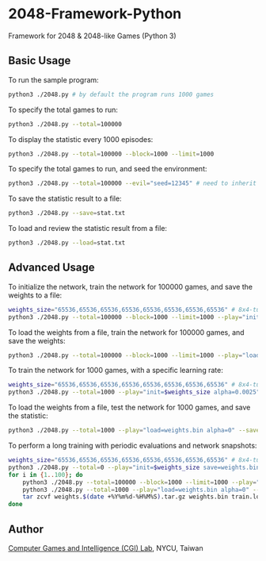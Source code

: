 # 2048-Framework-Python

Framework for 2048 & 2048-like Games (Python 3)

## Basic Usage

To run the sample program:
```bash
python3 ./2048.py # by default the program runs 1000 games
```

To specify the total games to run:
```bash
python3 ./2048.py --total=100000
```

To display the statistic every 1000 episodes:
```bash
python3 ./2048.py --total=100000 --block=1000 --limit=1000
```

To specify the total games to run, and seed the environment:
```bash
python3 ./2048.py --total=100000 --evil="seed=12345" # need to inherit from random_agent
```

To save the statistic result to a file:
```bash
python3 ./2048.py --save=stat.txt
```

To load and review the statistic result from a file:
```bash
python3 ./2048.py --load=stat.txt
```

## Advanced Usage

To initialize the network, train the network for 100000 games, and save the weights to a file:
```bash
weights_size="65536,65536,65536,65536,65536,65536,65536,65536" # 8x4-tuple
python3 ./2048.py --total=100000 --block=1000 --limit=1000 --play="init=$weights_size save=weights.bin" # need to inherit from weight_agent
```

To load the weights from a file, train the network for 100000 games, and save the weights:
```bash
python3 ./2048.py --total=100000 --block=1000 --limit=1000 --play="load=weights.bin save=weights.bin" # need to inherit from weight_agent
```

To train the network for 1000 games, with a specific learning rate:
```bash
weights_size="65536,65536,65536,65536,65536,65536,65536,65536" # 8x4-tuple
python3 ./2048.py --total=1000 --play="init=$weights_size alpha=0.0025" # need to inherit from weight_agent
```

To load the weights from a file, test the network for 1000 games, and save the statistic:
```bash
python3 ./2048.py --total=1000 --play="load=weights.bin alpha=0" --save="stat.txt" # need to inherit from weight_agent
```

To perform a long training with periodic evaluations and network snapshots:
```bash
weights_size="65536,65536,65536,65536,65536,65536,65536,65536" # 8x4-tuple
python3 ./2048.py --total=0 --play="init=$weights_size save=weights.bin" # generate a clean network
for i in {1..100}; do
	python3 ./2048.py --total=100000 --block=1000 --limit=1000 --play="load=weights.bin save=weights.bin alpha=0.0025" | tee -a train.log
	python3 ./2048.py --total=1000 --play="load=weights.bin alpha=0" --save="stat.txt"
	tar zcvf weights.$(date +%Y%m%d-%H%M%S).tar.gz weights.bin train.log stat.txt
done
```

## Author

[Computer Games and Intelligence (CGI) Lab](https://cgilab.nctu.edu.tw/), NYCU, Taiwan

